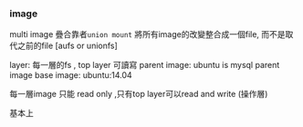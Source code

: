 



### image 


multi image 疊合靠者`union mount` 將所有image的改變整合成一個file, 而不是取代之前的file [aufs or unionfs]

layer: 每一層的fs , top layer 可讀寫
parent image: ubuntu is mysql parent image
base image: ubuntu:14.04

每一層image 只能 read only ,只有top layer可以read and write (操作層)


基本上